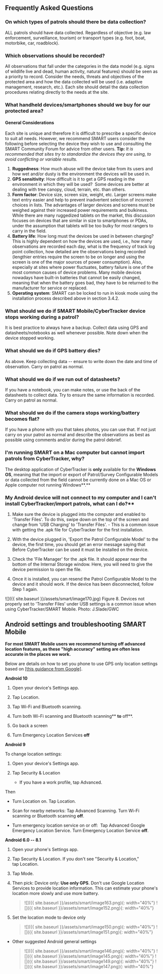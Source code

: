 ## Frequently Asked Questions

### On which types of patrols should there be data collection?
ALL patrols should have data collected. Regardless of objective (e.g. law enforcement, surveillance, tourism) or transport types (e.g. foot, boat, motorbike, car, roadblock). 

### Which observations should be recorded?
All observations that fall under the categories in the data model (e.g. signs of wildlife live and dead, human activity, natural features) should be seen as a priority to record. Consider the needs, threats and objectives of the protected area and how the data collected will be used (i.e. adaptive management, research, etc.). Each site should detail the
data collection procedures relating directly to the needs at the site. 

### What handheld devices/smartphones should we buy for our protected area?

#### General Considerations
Each site is unique and therefore it is difficult to prescribe a specific device to suit all needs. However, we recommend SMART users consider the following before selecting the device they wish to use and consulting the SMART Community Forum for advice from other users.
**Tip:** *It is recommended that sites try to standardize the devices they are using, to avoid conflicting or variable results.*

1. **Ruggedness**: How much abuse will the device take from its users and how wet and/or dusty is the environment the devices will be used in.
2. **GPS sensitivity**: How difficult is it to get a GPS reading in the environment in which they will be used?  Some devices are better at dealing with tree canopy, cloud, terrain, etc. than others.
3. **Form factor**: Device size, screen size, weight, etc. Larger screens make text entry easier and help to prevent inadvertent selection of incorrect choices in lists. The advantages of larger devices and screens must be weighed against their increased power requirements and bulkiness. While there are many ruggedized tablets on the market, this
discussion focuses on devices that are similar in size to smartphones or PDAs, under the assumption that tablets will be too bulky for most rangers to carry in the field.
4. **Battery life**: How long must the devices be used in between charging? This is highly dependent on how the devices are used, i.e., how many observations are recorded each day, what is the frequency of track log point collection, how detailed are the observations being recorded (lengthier entries require the screen to be on longer and using the screen is one of the major sources of power consumption). Also, especially at sites where power fluctuates, battery failure is one of
the most common causes of device problems. Many mobile devices nowadays have built-in batteries that cannot be easily changed, meaning that when the battery goes bad, they have to be returned to the manufacturer for
service or replaced.
5. **Operating system**: SMART can be locked to run in kiosk mode using the installation process described above in section 3.4.2.

### What should we do if SMART Mobile/CyberTracker device stops working during a patrol?
It is best practice to always have a backup. Collect data using GPS and datasheets/notebooks as well whenever possible. Note down when the device stopped working. 

### What should we do if GPS battery dies?
As above. Keep collecting data -- ensure to write down the date and time of observation. Carry on patrol as normal. 

### What should we do if we run out of datasheets?
If you have a notebook, you can make notes, or use the back of the datasheets to collect data. Try to ensure the same information is recorded. Carry on patrol as normal. 

### What should we do if the camera stops working/battery becomes flat?
If you have a phone with you that takes photos, you can use that. If not just carry on your patrol as normal and describe the observations as best as possible using comments and/or during the patrol debrief.

### I'm running SMART on a Mac computer but cannot import patrols from CyberTracker, why?
The desktop application of CyberTracker is **only** available for the **Windows** **OS**, meaning that the import or export of Patrol/Survey Configurable Models or data collected from the field cannot be currently done on a Mac OS or Apple computer not running Windows**.**

### My Android device will not connect to my computer and I can't install CyberTracker/import patrols, what can I do?**
1. Make sure the device is plugged into the computer and enabled to 'Transfer Files'. To do this, swipe down on the top of the screen and change from 'USB Charging' to 'Transfer Files'. - This is a common issue with getting the .apk file for CyberTracker for the first installation.

2. With the device plugged in, 'Export the Patrol Configurable Model' to the device, the first time, you should get an error message saying that Before CyberTracker can be used it must be installed on the device.

3. Check the 'File Manager' for the .apk file. It should appear near the bottom of the Internal Storage window. Here, you will need to give the device permission to open the file.

4. Once it is installed, you can resend the Patrol Configurable Model to the device and it should work. If the device has been disconnected, follow Step 1 again.

![]({{ site.baseurl }}/assets/smart/image170.jpg)
Figure 8. Devices not properly set to 'Transfer Files' under USB settings is a common issue when using CyberTracker/SMART Mobile. Photo: J.Slade/GWC

## Android settings and troubleshooting SMART Mobile

**For most SMART Mobile users we recommend turning off advanced location
features, as these "high accuracy" setting are often less accurate in
the places we work.**

Below are details on how to set you phone to use GPS only location
settings based on [[this guidance from
Google]](https://protect-us.mimecast.com/s/zIrwCzp5MjSGn5xDH4x7x2).

**Android 10**

1.  Open your device's Settings app.

2.  Tap Location.

3.  Tap Wi-Fi and Bluetooth scanning.

4.  Turn both Wi-Fi scanning and Bluetooth scanning** **to** off**.

5.  Go back a screen

6.  Turn Emergency Location Services **off**

**Android 9**

To change location settings: 

1.  Open your device\'s Settings app.

2.  Tap Security & Location 

    -   If you have a work profile, tap Advanced.

Then

-   Turn Location on. Tap Location.

-   Scan for nearby networks: Tap Advanced Scanning. Turn Wi-Fi scanning or Bluetooth scanning **off**.

-   Turn emergency location service on or off:  Tap Advanced Google Emergency Location Service. Turn Emergency Location Service **off**. 

**Android 6.0 -- 8.1**

1. Open your phone\'s Settings app.

2. Tap Security & Location. If you don\'t see \"Security & Location,\" tap Location.

3. Tap Mode.

4. Then pick: Device only: **Use only GPS**. Don't use Google Location Services to provide location information. This can estimate your phone\'s location more slowly and use more battery.

    > ![]({{ site.baseurl }}/assets/smart/image163.png){: width="40%"} ![]({{ site.baseurl }}/assets/smart/image152.png){: width="40%"}

5. Set the location mode to device only

    > ![]({{ site.baseurl }}/assets/smart/image150.png){: width="40%"} ![]({{ site.baseurl }}/assets/smart/image151.png){: width="40%"}

-   Other suggested Android general settings

    > ![]({{ site.baseurl }}/assets/smart/image146.png){: width="40%"} ![]({{ site.baseurl }}/assets/smart/image145.png){: width="40%"} ![]({{ site.baseurl }}/assets/smart/image149.png){: width="40%"} ![]({{ site.baseurl }}/assets/smart/image147.png){: width="40%"}
